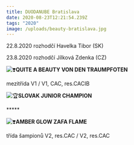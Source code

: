 ```yaml
---
title: DUODANUBE Bratislava
date: 2020-08-23T12:21:54.239Z
tags: "2020"
image: /uploads/beauty-bratislava.jpg
---
```

<!--StartFragment-->

22.8.2020 rozhodčí Havelka Tibor (SK)

23.8.2020 rozhodčí Jílková Zdenka (CZ)

![❣️](https://static.xx.fbcdn.net/images/emoji.php/v9/teb/1/16/2763.png)**QUITE A BEAUTY VON DEN TRAUMPFOTEN**

mezitřída V1 / V1, CAC, res.CACIB

![🏆](https://static.xx.fbcdn.net/images/emoji.php/v9/tbe/1/16/1f3c6.png)**SLOVAK JUNIOR CHAMPION**

\*\*\*\**

![❣️](https://static.xx.fbcdn.net/images/emoji.php/v9/teb/1/16/2763.png)**AMBER GLOW ZAFA FLAME**

třída šampionů V2, res.CAC / V2, res.CAC

<!--EndFragment-->